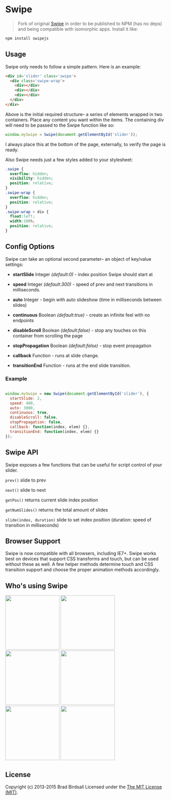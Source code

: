# Swipe

> Fork of original [Swipe](https://github.com/thebird/Swipe) in order to be published to NPM (has no deps) and being compatible with isomorphic apps. Install it like:

```bash
npm install swipejs
```

## Usage

Swipe only needs to follow a simple pattern. Here is an example:

``` html
<div id='slider' class='swipe'>
  <div class='swipe-wrap'>
    <div></div>
    <div></div>
    <div></div>
  </div>
</div>
```

Above is the initial required structure– a series of elements wrapped in two containers. Place any content you want within the items. The containing div will need to be passed to the Swipe function like so:

``` js
window.mySwipe = Swipe(document.getElementById('slider'));
```

I always place this at the bottom of the page, externally, to verify the page is ready.

Also Swipe needs just a few styles added to your stylesheet:

``` css
.swipe {
  overflow: hidden;
  visibility: hidden;
  position: relative;
}
.swipe-wrap {
  overflow: hidden;
  position: relative;
}
.swipe-wrap > div {
  float:left;
  width:100%;
  position: relative;
}
```

## Config Options

Swipe can take an optional second parameter– an object of key/value settings:

- **startSlide** Integer *(default:0)* - index position Swipe should start at

-	**speed** Integer *(default:300)* - speed of prev and next transitions in milliseconds.

- **auto** Integer - begin with auto slideshow (time in milliseconds between slides)

- **continuous** Boolean *(default:true)* - create an infinite feel with no endpoints

- **disableScroll** Boolean *(default:false)* - stop any touches on this container from scrolling the page

- **stopPropagation** Boolean *(default:false)* - stop event propagation
 
-	**callback** Function - runs at slide change.

- **transitionEnd** Function - runs at the end slide transition.

### Example

``` js

window.mySwipe = new Swipe(document.getElementById('slider'), {
  startSlide: 2,
  speed: 400,
  auto: 3000,
  continuous: true,
  disableScroll: false,
  stopPropagation: false,
  callback: function(index, elem) {},
  transitionEnd: function(index, elem) {}
});

```

## Swipe API

Swipe exposes a few functions that can be useful for script control of your slider.

`prev()` slide to prev

`next()` slide to next

`getPos()` returns current slide index position

`getNumSlides()` returns the total amount of slides

`slide(index, duration)` slide to set index position (duration: speed of transition in milliseconds)

## Browser Support

Swipe is now compatible with all browsers, including IE7+. Swipe works best on devices that support CSS transforms and touch, but can be used without these as well. A few helper methods determine touch and CSS transition support and choose the proper animation methods accordingly.

## Who's using Swipe

<img src='https://raw.githubusercontent.com/voronianski/Swipe/master/assets/cnn.png' width='170'>
<img src='https://raw.githubusercontent.com/voronianski/Swipe/master/assets/airbnb.png' width='170'>
<img src='https://raw.githubusercontent.com/voronianski/Swipe/master/assets/swipe-nhl.png' width='170'>
<img src='https://raw.githubusercontent.com/voronianski/Swipe/master/assets/swipe-htc.png' width='170'>
<img src='https://raw.githubusercontent.com/voronianski/Swipe/master/assets/swipe-thinkgeek.png' width='170'>
<img src='https://raw.githubusercontent.com/voronianski/Swipe/master/assets/swipe-snapguide.png' width='170'>

## License

Copyright (c) 2013-2015 Brad Birdsall Licensed under the [The MIT License (MIT)](http://opensource.org/licenses/MIT).
